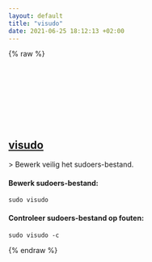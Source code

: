 ```yaml
---
layout: default
title: "visudo"
date: 2021-06-25 18:12:13 +02:00
---
```

{% raw %}
<h2 id="visudo">
  <a href="/nl/common/visudo.html">visudo</a> <a href="#visudo"><svg class="icon">
    <use href="/assets/images/unicode_sprite.svg#link" />
  </svg></a>
</h2>
> Bewerk veilig het sudoers-bestand.

#### Bewerk sudoers-bestand:
```shell
sudo visudo
```
#### Controleer sudoers-bestand op fouten:
```shell
sudo visudo -c
```
{% endraw %}